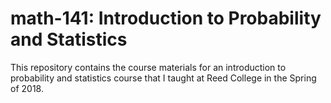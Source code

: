 # math-141: Introduction to Probability and Statistics

This repository contains the course materials for an introduction to probability and statistics course that I taught at Reed College in the Spring of 2018.
